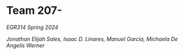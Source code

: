 # Team 207-<Insert Title Here>

_EGR314 Spring 2024_

_Jonathan Elijah Sales, Isaac D. Linares, Manuel Garcia, Michaela De Angelis Werner_
